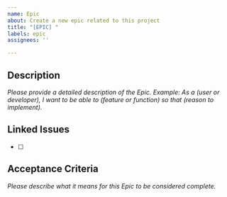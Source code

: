 ```yaml
---
name: Epic
about: Create a new epic related to this project
title: "[EPIC] "
labels: epic
assignees: ''

---
```


## Description
_Please provide a detailed description of the Epic._
_Example: As a (user or developer), I want to be able to (feature or function) so that (reason to implement)._

## Linked Issues
- [ ]

## Acceptance Criteria
_Please describe what it means for this Epic to be considered complete._